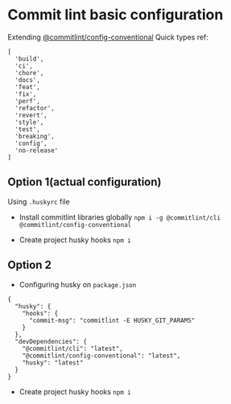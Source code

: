 # Commit lint basic configuration

Extending [@commitlint/config-conventional](https://www.npmjs.com/package/@commitlint/config-conventional)
Quick types ref:
```
[
  'build',
  'ci',
  'chore',
  'docs',
  'feat',
  'fix',
  'perf',
  'refactor',
  'revert',
  'style',
  'test',
  'breaking',
  'config',
  'no-release'
]
```

## Option 1(actual configuration)
Using `.huskyrc` file
* Install commitlint libraries globally
`npm i -g @commitlint/cli @commitlint/config-conventional`

* Create project husky hooks
`npm i`

## Option 2
* Configuring husky on `package.json`
```
{
  "husky": {
    "hooks": {
      "commit-msg": "commitlint -E HUSKY_GIT_PARAMS"
    }
  },
  "devDependencies": {
    "@commitlint/cli": "latest",
    "@commitlint/config-conventional": "latest",
    "husky": "latest"
  }
}
```

* Create project husky hooks
`npm i`
